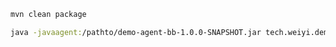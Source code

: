 
```bash
mvn clean package
```

```bash
java -javaagent:/pathto/demo-agent-bb-1.0.0-SNAPSHOT.jar tech.weiyi.demo.agent.bb.TestRun
```
